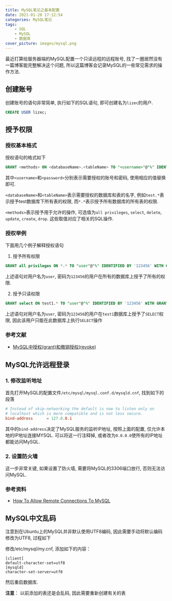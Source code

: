 ```yaml
---
title: MySQL笔记之基本配置
date: 2021-01-20 17:12:54
categories: MySQL笔记
tags:
    - SQL
    - MySQL
    - 数据库
cover_picture: images/mysql.png
---
```




最近打算给服务器端的MySQL配置一个只读远程的远程账号, 找了一圈居然没有一篇博客能完整解决这个问题, 所以这篇博客会记录MySQL的一些常见需求的操作方法.


创建账号
------------------------

创建账号的语句非常简单, 执行如下的SQL语句, 即可创建名为`lizec`的用户.

```sql
CREATE USER lizec;
```


授予权限
------------------------

### 授权基本格式

授权语句的格式如下

``` sql
GRANT <methods> ON <databaseName>.<tableName> TO "<username>"@"%" IDENTIFIED BY '<password>' WITH GRANT OPTION;
```

其中`<username>`和`<password>`分别表示需要授权的账号和密码, 使用相应的值替换即可.  

`<databaseName>`和`<tableName>`表示需要授权的数据库和表的名字, 例如`test.*`表示授予test数据库下所有表的权限, 而`*.*`表示授予所有数据库的所有表的权限.

`<methods>`表示授予用于允许的操作, 可选值为`all privileges`, `select`, `delete`, `update`, `create`, `drop`. 这些取值对应了相关的SQL操作.


### 授权举例

下面用几个例子解释授权语句

1. 授予所有权限

```sql
GRANT all privileges ON *.* TO "user"@"%" IDENTIFIED BY '123456' WITH GRANT OPTION;
```

上述语句对用户名为`user`, 密码为`123456`的用户在所有的数据库上授予了所有的权限.

2. 授予只读权限

```sql
GRANT select ON test1.* TO "user"@"%" IDENTIFIED BY '123456' WITH GRANT OPTION;
```

上述语句对用户名为`user`, 密码为`123456`的用户在`test1`数据库上授予了`SELECT`权限, 因此该用户只能在此数据库上执行`SELECT`操作

### 参考文献

- [MySQL中授权(grant)和撤销授权(revoke)](https://blog.csdn.net/Andy_YF/article/details/7487519)


MySQL允许远程登录
-------------------------


### 1. 修改监听地址

首先打开MySQL的配置文件`/etc/mysql/mysql.conf.d/mysqld.cnf`, 找到如下的段落

```conf
# Instead of skip-networking the default is now to listen only on
# localhost which is more compatible and is not less secure.
bind-address      = 127.0.0.1
```

其中的`bind-address`决定了MySQL服务的监听IP地址, 按照上面的配置, 仅允许本地的IP地址连接MYSQL. 可以将这一行注释掉, 或者改为`0.0.0.0`使所有的IP地址都能访问MySQL.

### 2. 设置防火墙

这一步非常关键, 如果设置了防火墙, 需要将MySQL的3306端口放行, 否则无法访问MySQL.

### 参考资料

- [How To Allow Remote Connections To MySQL](https://phoenixnap.com/kb/mysql-remote-connection)



MySQL中文乱码
-------------------------

注意到在Ubuntu上的MySQL并非默认使用UTF8编码, 因此需要手动将默认编码修改为UTF8, 过程如下

修改/etc/mysql/my.cnf, 添加如下的内容：

```
[client]
default-character-set=utf8
[mysqld]
character-set-server=utf8
```

然后重启数据库. 

**注意**： 以前添加的表还是会乱码, 因此需要重新创建有关的表
